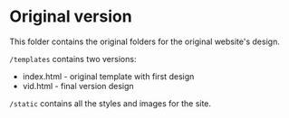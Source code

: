# Original version

This folder contains the original folders for the original website's design.

`/templates` contains two versions:
- index.html - original template with first design
- vid.html - final version design

`/static` contains all the styles and images for the site.